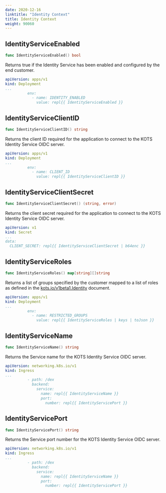 ```yaml
---
date: 2020-12-16
linktitle: "Identity Context"
title: Identity Context
weight: 90060
---
```


## IdentityServiceEnabled

```go
func IdentityServiceEnabled() bool
```

Returns true if the Identity Service has been enabled and configured by the end customer.

```yaml
apiVersion: apps/v1
kind: Deployment
...
          env:
            - name: IDENTITY_ENABLED
              value: repl{{ IdentityServiceEnabled }}
```


## IdentityServiceClientID

```go
func IdentityServiceClientID() string
```

Returns the client ID required for the application to connect to the KOTS Identity Service OIDC server.

```yaml
apiVersion: apps/v1
kind: Deployment
...
          env:
            - name: CLIENT_ID
              value: repl{{ IdentityServiceClientID }}
```


## IdentityServiceClientSecret

```go
func IdentityServiceClientSecret() (string, error)
```

Returns the client secret required for the application to connect to the KOTS Identity Service OIDC server.

```yaml
apiVersion: v1
kind: Secret
...
data:
  CLIENT_SECRET: repl{{ IdentityServiceClientSecret | b64enc }}
```


## IdentityServiceRoles

```go
func IdentityServiceRoles() map[string][]string
```

Returns a list of groups specified by the customer mapped to a list of roles as defined in the [kots.io/v1beta1.Identity](/reference/v1beta1/identity/#roles) document.

```yaml
apiVersion: apps/v1
kind: Deployment
...
          env:
            - name: RESTRICTED_GROUPS
              value: repl{{ IdentityServiceRoles | keys | toJson }}
```


## IdentityServiceName

```go
func IdentityServiceName() string
```

Returns the Service name for the KOTS Identity Service OIDC server.

```yaml
apiVersion: networking.k8s.io/v1
kind: Ingress
...
          - path: /dex
            backend:
              service:
                name: repl{{ IdentityServiceName }}
                port:
                  number: repl{{ IdentityServicePort }}
```


## IdentityServicePort

```go
func IdentityServicePort() string
```

Returns the Service port number for the KOTS Identity Service OIDC server.

```yaml
apiVersion: networking.k8s.io/v1
kind: Ingress
...
          - path: /dex
            backend:
              service:
                name: repl{{ IdentityServiceName }}
                port:
                  number: repl{{ IdentityServicePort }}
```
